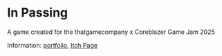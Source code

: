 # In Passing 

A game created for the thatgamecompany x Coreblazer Game Jam 2025

Information: [portfolio](https://eevrip.github.io/inPassing-details), [Itch Page](https://eleni-09.itch.io/in-passing) 
